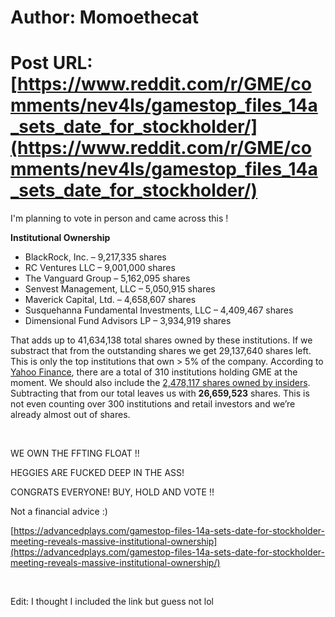 # Author: Momoethecat
# Post URL: [https://www.reddit.com/r/GME/comments/nev4ls/gamestop_files_14a_sets_date_for_stockholder/](https://www.reddit.com/r/GME/comments/nev4ls/gamestop_files_14a_sets_date_for_stockholder/)


I'm planning to vote in person and came across this  !

**Institutional Ownership**

* BlackRock, Inc. – 9,217,335 shares
* RC Ventures LLC – 9,001,000 shares
* The Vanguard Group – 5,162,095 shares
* Senvest Management, LLC – 5,050,915 shares
* Maverick Capital, Ltd. – 4,658,607 shares
* Susquehanna Fundamental Investments, LLC – 4,409,467 shares
* Dimensional Fund Advisors LP – 3,934,919 shares

That adds up to 41,634,138 total shares owned by these institutions. If we substract that from the outstanding shares we get 29,137,640 shares left. This is only the top institutions that own > 5% of the company. According to [Yahoo Finance](https://finance.yahoo.com/quote/GME/holders/), there are a total of 310 institutions holding GME at the moment. We should also include the [2,478,117 shares owned by insiders](https://finra-markets.morningstar.com/MarketData/EquityOptions/detail.jsp?query=126%3A0P000002CH&sdkVersion=2.59.0). Subtracting that from our total leaves us with **26,659,523** shares. This is not even counting over 300 institutions and retail investors and we’re already almost out of shares.

&#x200B;

WE OWN THE FFTING FLOAT !!

HEGGIES ARE FUCKED DEEP IN THE ASS!

CONGRATS EVERYONE!  BUY, HOLD AND VOTE !!

Not a financial advice  :)

[https://advancedplays.com/gamestop-files-14a-sets-date-for-stockholder-meeting-reveals-massive-institutional-ownership](https://advancedplays.com/gamestop-files-14a-sets-date-for-stockholder-meeting-reveals-massive-institutional-ownership/)

&#x200B;

Edit: I thought I included the link but guess not lol